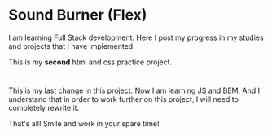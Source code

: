

# Sound Burner (Flex)



I am learning Full Stack development.
Here I post my progress in my studies and projects that I have implemented.

This is my **second** html and css practice project.
#


This is my last change in this project.
Now I am learning JS and BEM. And I understand that in order to work further on this project, I will need to completely rewrite it.

That's all! Smile and work in your spare time!
